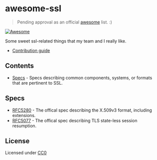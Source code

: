 # awesome-ssl

> Pending approval as an official [awesome](https://github.com/sindresorhus/awesome) list. :)

[![Awesome](https://cdn.rawgit.com/sindresorhus/awesome/d7305f38d29fed78fa85652e3a63e154dd8e8829/media/badge.svg)](https://github.com/sindresorhus/awesome)

Some sweet ssl-related things that my team and I really like.

+ [Contribution guide](./contributing.md)

## Contents

+ [Specs](#specs) - Specs describing common components, systems, or formats that are pertinent to SSL.

## Specs

+ [RFC5280](https://tools.ietf.org/html/rfc5280) - The offical spec describing the X.509v3 format, including extensions.
+ [RFC5077](https://tools.ietf.org/html/rfc5077) - The offical spec describing TLS state-less session resumption.

## License

Licensed under [CC0](https://creativecommons.org/publicdomain/zero/1.0/)
